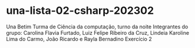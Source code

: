# una-lista-02-csharp-202302
Una Betim
Turma de Ciência da computação, turno da noite
Integrantes do grupo: Carolina Flavia Furtado, Luiz Felipe Ribeiro da Cruz, Lindeia Karoline Lima do Carmo, João Ricardo e Rayla Bernadino
Exercício 2
